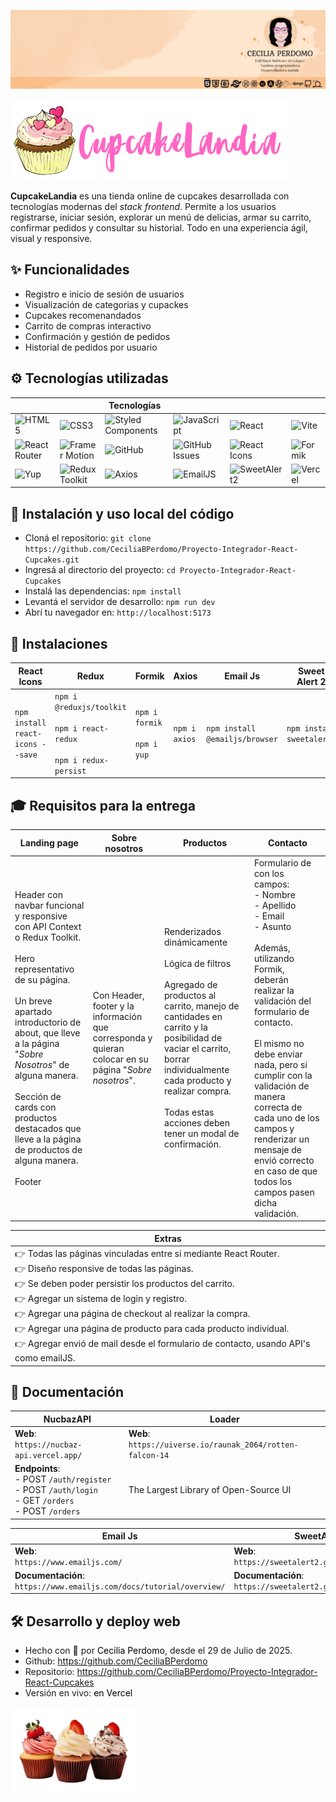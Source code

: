 <p align="center"><a href="https://www.linkedin.com/in/cecilia-perdomo/" style="text-decoration: none; color: black">

![CeciliaPerdomo](image.png)

</a></p>

<p align="start">
    <img src="./src/assets/LogoCupcakeLandia.png">
</p>

**CupcakeLandia** es una tienda online de cupcakes desarrollada con tecnologías modernas del *stack frontend*. Permite a los usuarios registrarse, iniciar sesión, explorar un menú de delicias, armar su carrito, confirmar pedidos y consultar su historial. Todo en una experiencia ágil, visual y responsive.

## ✨ Funcionalidades
- Registro e inicio de sesión de usuarios
- Visualización de categorias y cupackes
- Cupcakes recomenandados
- Carrito de compras interactivo
- Confirmación y gestión de pedidos
- Historial de pedidos por usuario

## ⚙️ Tecnologías utilizadas
| | | Tecnologías | | | |
|--------|----------------------|------------|------------------------| ---------------------|-------------------|
|  ![HTML5](https://img.shields.io/badge/HTML5-E34F26?style=flat&logo=html5&logoColor=white) | ![CSS3](https://img.shields.io/badge/CSS3-1572B6?style=flat&logo=css3&logoColor=white) | ![Styled Components](https://img.shields.io/badge/Styled--Components-DB7093?style=flat&logo=styled-components&logoColor=white) | ![JavaScript](https://img.shields.io/badge/JavaScript-F7DF1E?style=flat&logo=javascript&logoColor=black) |  ![React](https://img.shields.io/badge/React-20232A?style=flat&logo=react&logoColor=61DAFB) | ![Vite](https://img.shields.io/badge/Vite-646CFF?style=flat&logo=vite&logoColor=white) |
| ![React Router](https://img.shields.io/badge/React_Router-CA4245?style=flat&logo=react-router&logoColor=white) | ![Framer Motion](https://img.shields.io/badge/Framer_Motion-0055FF?style=flat&logo=framer&logoColor=white) | ![GitHub](https://img.shields.io/badge/GitHub-181717?style=flat&logo=github&logoColor=white) | ![GitHub Issues](https://img.shields.io/badge/GitHub_Issues-FF3366?style=flat&logo=github&logoColor=white) | ![React Icons](https://img.shields.io/badge/React_Icons-61DAFB?style=flat&logo=react&logoColor=white)  | ![Formik](https://img.shields.io/badge/Formik-0A4D8C?style=flat&logo=formik&logoColor=white) |
| ![Yup](https://img.shields.io/badge/Yup-4B32C3?style=flat&logo=yup&logoColor=white) | ![Redux Toolkit](https://img.shields.io/badge/Redux--Toolkit-764ABC?style=flat&logo=redux&logoColor=white) | ![Axios](https://img.shields.io/badge/Axios-5A29E4?style=flat&logo=axios&logoColor=white) | ![EmailJS](https://img.shields.io/badge/EmailJS-FF5A1F?style=flat&logo=emailjs&logoColor=white) | ![SweetAlert2](https://img.shields.io/badge/SweetAlert2-FF6F61?style=flat&logo=sweetalert&logoColor=white) | ![Vercel](https://img.shields.io/badge/Vercel-000?style=flat&logo=vercel&logoColor=white) |

## 🚀 Instalación y uso local del código
- Cloná el repositorio: `git clone https://github.com/CeciliaBPerdomo/Proyecto-Integrador-React-Cupcakes.git` 
- Ingresá al directorio del proyecto: `cd Proyecto-Integrador-React-Cupcakes`
- Instalá las dependencias: `npm install`
- Levantá el servidor de desarrollo: `npm run dev`
- Abrí tu navegador en: `http://localhost:5173`

## 🧿​ Instalaciones

| **React Icons** | **Redux** | **Formik** | **Axios** | **Email Js** | **Sweet Alert 2** |
| ----------- | ----------- | ----------- | ----------- | ----------- | ----------- | 
|  `npm install react-icons --save` | `npm i @reduxjs/toolkit` <br/> <br/>`npm i react-redux` <br/> <br/> `npm i redux-persist` | `npm i formik` <br/> <br />`npm i yup`| `npm i axios` | `npm install @emailjs/browser` | `npm install sweetalert2` | 

## 🎓​ Requisitos para la entrega

| Landing page | Sobre nosotros | Productos | Contacto |
| ------------ | ------------ | ------------ | ------------ | 
|Header con navbar funcional y responsive con API Context o Redux Toolkit. <br/> <br/> Hero representativo de su página. <br/> <br/> Un breve apartado introductorio de about, que lleve a la página "*Sobre Nosotros*" de alguna manera. <br/> <br/> Sección de cards con productos destacados que lleve a la página de productos de alguna manera. <br/><br/> Footer | Con Header, footer y la información que corresponda y quieran colocar en su página "*Sobre nosotros*". | Renderizados dinámicamente <br/> <br/> Lógica de filtros <br/> <br/> Agregado de productos al carrito, manejo de cantidades en carrito y la posibilidad de vaciar el carrito, borrar individualmente cada producto y realizar compra. <br/> <br/> Todas estas acciones deben tener un modal de confirmación.| Formulario de con los campos: <br/>- Nombre <br/>- Apellido <br/>- Email <br/>- Asunto <br/> <br/> Además, utilizando Formik, deberán realizar la validación del formulario de contacto. <br/> <br/> El mismo no debe enviar nada, pero si cumplir con la validación de manera correcta de cada uno de los campos y renderizar un mensaje de envió correcto en caso de que todos los campos pasen dicha validación. |


| Extras |
| ------------ |
| 👉 Todas las páginas vinculadas entre si mediante React Router. <br/> 👉 Diseño responsive de todas las páginas. <br/> 👉 Se deben poder persistir los productos del carrito. <br/> 👉 Agregar un sistema de login y registro. <br/> 👉 Agregar una página de checkout al realizar la compra. <br/> 👉 Agregar una página de producto para cada producto individual. <br/> 👉 Agregar envió de mail desde el formulario de contacto, usando API's como emailJS. |


## 📖 Documentación
| **NucbazAPI** | **Loader** | 
| ----- | ----- | 
| **Web**: <br />`https://nucbaz-api.vercel.app/` | **Web**: <br />`https://uiverse.io/raunak_2064/rotten-falcon-14` | 
| **Endpoints**: <br />- POST `/auth/register` <br />- POST `/auth/login` <br />- GET `/orders` <br />- POST `/orders` | The Largest Library of Open-Source UI | 


| **Email Js** | **SweetAlert2** |
| ----- | ----- |
| **Web**: <br />`https://www.emailjs.com/` | **Web**: <br />`https://sweetalert2.github.io/#examples` | 
| **Documentación**: `https://www.emailjs.com/docs/tutorial/overview/`| **Documentación**: `https://sweetalert2.github.io/#download` |

## 🛠️ Desarrollo y deploy web
- Hecho con 💙​ por <a href="https://www.linkedin.com/in/cecilia-perdomo/" style="text-decoration: none; color: black">Cecilia Perdomo</a>, desde el 29 de Julio de 2025.
- Github: <a href="https://github.com/CeciliaBPerdomo" style="text-decoration: none; color: black">https://github.com/CeciliaBPerdomo</a>
- Repositorio: <a href="https://github.com/CeciliaBPerdomo/Proyecto-Integrador-React-Cupcakes" style="text-decoration: none; color: black">https://github.com/CeciliaBPerdomo/Proyecto-Integrador-React-Cupcakes</a>
- Versión en vivo: <a href="https://proyecto-integrador-react-cupcakes.vercel.app/" style="text-decoration: none; color: black">en Vercel</a>

<div align="start">
    <img src="./src/assets/cupcakes/hero.png" style="width: 40%;">
</div>